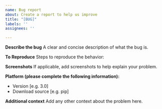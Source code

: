 ```yaml
---
name: Bug report
about: Create a report to help us improve
title: "[BUG]"
labels: ''
assignees: ''

---
```


**Describe the bug**
A clear and concise description of what the bug is.

**To Reproduce**
Steps to reproduce the behavior:

**Screenshots**
If applicable, add screenshots to help explain your problem.

**Platform (please complete the following information):**
 - Version [e.g. 3.0]
 - Download source [e.g. pip]

**Additional context**
Add any other context about the problem here.
